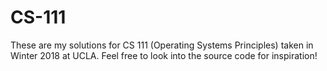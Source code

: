 # CS-111
These are my solutions for CS 111 (Operating Systems Principles) taken in Winter 2018 at UCLA. Feel free to look into the source code for inspiration!
